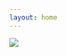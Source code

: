 ```yaml
---
layout: home
---
```


<div class="flex flex-col md:flex-row md:place-content-between my-10">
  <div class="w-full md:w-1/2">
    <div class="flex flex-col space-y-2">
        <div>
          <img src="/images/logos/describo-logo.webp" class="h-16 lg:h-32" />
        </div>
        <div class="text-xl lg:text-3xl text-slate-600"><TagLine class="text-center md:text-left md:pl-14 lg:pl-28" /></div>
    </div>
  </div>
  <div class="w-full md:w-1/2 flex flex-row items-center">
    <div class="md:flex-grow"></div>
    <div class="flex flex-col grow">
        <FeatureComponent link="/tour" :icon="faRoute" class="m-1 grow lg:grow-0 bg-blue-200">
          <template #title>
            Take the product tour
          </template>
        </FeatureComponent>
        <FeatureComponent link="/desktop" :icon="faDownload" class="m-1 grow lg:grow-0 bg-blue-200">
          <template #title>
            Get Describo - free download
          </template>
        </FeatureComponent>
        <FeatureComponent link="/docs/articles/why-use-it" :icon="faFileLines" class="m-1 grow lg:grow-0 bg-blue-200">
          <template #title>
            Why Describo?
          </template>
        </FeatureComponent>
    </div>
  </div>
</div>

<div class="flex flex-col space-x-4">
  <div class="flex flex-row flex-wrap place-content-center">
        <FeatureComponent link="/docs/articles/articles-index" :icon="faFileLines" class="m-1 grow lg:grow-0 bg-blue-200">
          <template #title>
            Feature Articles
          </template>
          <template #content>
                <div class="text-xs no-underline">
                  Articles showcasing a particular capability.
                </div>
            </template>
        </FeatureComponent>
        <FeatureComponent link="/docs/component/introduction" :icon="faCode" class="m-1  grow md:grow-0 bg-slate-200">
            <template #title>
                  Developers
            </template>
            <template #content>
                <div class="text-xs no-underline">
                  Use the Describo RO-Crate engine in your app
                </div>
            </template>
        </FeatureComponent>
      <FeatureComponent link="/docs/guide/five-minute-tutorial" :icon="faPersonChalkboard" class="m-1 grow md:grow-0 bg-slate-200">
          <template #title>
                5 minute beginner tutorial
          </template>
          <template #content>
              <div class="text-xs no-underline">
                  New to RO-Crate and Describo?
              </div>
          </template>
      </FeatureComponent>
      <FeatureComponent link="/describo-users" :icon="faUsers" class="m-1 grow md:grow-0 bg-slate-200">
          <template #title>
              See who's using Describo
          </template>
      </FeatureComponent>
      <FeatureComponent link="https://github.com/describo/describo.github.io" target="_blank" :icon="faStar" class="m-1 grow md:grow-0 bg-slate-200">
          <template #title>
                Like it? Star us on Github.
          </template>
      </FeatureComponent>
      <FeatureComponent :icon="faBookOpenReader" class="m-1 grow md:grow-0 bg-slate-200">
          <template #title>
                Cite Describo
          </template>
          <template #content>
              <div class="text-xs no-underline">
                Marco La Rosa and contributors. 2023 - present. Describo. https://describo.github.io
              </div>
          </template>
      </FeatureComponent>
  </div>
</div>

<div class="flex flex-col mt-10 lg:mt-20 space-y-5 lg:space-y-20">
  <InfoPanelComponent>
    <template #title>An intuitive, intelligent and extensible metadata editor.</template>
    <template #text>
      <p>
        Describo enables you to describe your data. It creates linked data
        conforming to the <LinkComponent link="https://www.researchobject.org/ro-crate/specification">Research Object Crate (RO-Crate) specification.</LinkComponent>
      </p>
      <p>
        <FeatureComponent link="/tour" :icon="['fas', 'route']" class="text-sm bg-blue-100">
            <template #title>
                  Take the product tour
            </template>
        </FeatureComponent>
      </p>
    </template>
    <template #content>
      <ImageComponent src="/images/tour/desktop4.webp" />
    </template>
  </InfoPanelComponent>

<InfoPanelComponent  layout="rtl">
    <template #title>Create your own Vocabulary.</template>
    <template #text>
      <p>
        When you need more than just what schema.org offers.
      </p>
      <p>
        Choose from schema.org, MODS, Premis-3, Records in Context - Ontology and SKOS in addition
        to defining your own classes and properties. Define the domain you wish to describe and then
        use Describo to describe it!
      </p>
      <FeatureComponent link="/docs/guide/vocabulary.html" :icon="faBook" class="text-sm bg-blue-100">
        <template #title>
          Read the docs
        </template>
      </FeatureComponent>
    </template>
    <template #content>
      <ImageComponent src="/images/tour/desktop16.webp" />
    </template>
  </InfoPanelComponent>

   <InfoPanelComponent>
    <template #title>Linked data to tables.</template>
    <template #text>
      <p>
        Although Describo traffics in linked data, the Browse mode allows you to work with the
        data in a more familiar tabular format. With controls to filter the data and show
        specific properties the Browse tool adapts to your needs.
      </p>
      <FeatureComponent link="/docs/guide/browse.html" :icon="faBook" class="text-sm bg-blue-100">
        <template #title>
          Read the docs
        </template>
      </FeatureComponent>
    </template>
    <template #content>
      <ImageComponent src="/images/tour/desktop8.webp" />
    </template>
  </InfoPanelComponent>

  <InfoPanelComponent  layout="rtl">
      <template #title>Data transformation.</template>
      <template #text>
          <ul class="list-disc">
            <li>Image manipulation - creation of thumbnails and web formats</li>
            <li>Entity recognition and markup</li>
            <li>Theme, topic and subject extraction and markup</li>
          </ul>
        <FeatureComponent link="/docs/guide/transforming-content" :icon="faBook" class="text-sm bg-blue-100">
          <template #title>
            Read the docs
          </template>
        </FeatureComponent>
      </template>
      <template #content>
        <ImageComponent src="/images/tour/desktop10.webp" />
      </template>
  </InfoPanelComponent>

 <InfoPanelComponent>
    <template #title>Text extraction and Named Entity Recognition.</template>
    <template #text>
      <p>
        You have digitised images of textual content that you want to transcribe and markup.
        Describo shows you the image and provides a text editor for you to transcribe the
        page content.
      </p>
      <p>
        Purchase credits to describo.cloud and you can run your images through Optical Character
        Recognition (OCR) and Named Entity Recognition (NER) tools to speed up your work.
      </p>
      <p>
        In the image we can see the entities that have been recognised by the software. Select them
        and mark / unmark them as required. Describo produces a HTML file with the marked up content
        and the entities are written into the metadata.
      </p>
      <FeatureComponent link="/docs/guide/transcribing-content.html" :icon="faBook" class="text-sm bg-blue-100">
        <template #title>
          Read the docs
        </template>
      </FeatureComponent>
    </template>
    <template #content>
      <ImageComponent src="/images/tour/desktop11.webp" />
    </template>
  </InfoPanelComponent>

  <InfoPanelComponent  layout="rtl">
    <template #title>Generative AI e-Discovery.</template>
    <template #text>
      <p>
        Interrogate sets of files / folders to extract the themes and narratives that you
        might want to describe. Easily comprehend large swathes of data to find the insights
        hiding in the content. Use the assistant to provide different perspectives on what
        you find in order to test hypotheses and ideas.
      </p>
      <FeatureComponent link="/docs/guide/assistant-supported-discovery" :icon="faBook" class="text-sm bg-blue-100">
        <template #title>
          Read the docs
        </template>
      </FeatureComponent>
    </template>
    <template #content>
      <div class="flex flex-col space-y-1">
        <ImageComponent src="/images/tour/desktop14.webp" />
        <!-- <video controls >
          <source src="/images/guide-discover/ro-crate-paper.mp4" type="video/mp4" />
        </video> -->
        <!-- <iframe
          class="border border-solid border-gray-400 p-2"
          src="/images/guide-discover/conversation.pdf"
          width="100%" height="500">
        </iframe> -->
      </div>
    </template>
  </InfoPanelComponent>

  <InfoPanelComponent>
      <template #title>Visualisation.</template>
      <template #text>
        <p>
          Describo creates linked data. And with these tools you can deep dive into that structure to understand
          and mine the information contained within. Combined with the bulk transformation tools, get to know
          your data in minutes; not days or months.
        </p>
        <FeatureComponent link="/docs/guide/visualising-the-structure" :icon="faBook" class="text-sm bg-blue-100">
          <template #title>
            Read the docs
          </template>
        </FeatureComponent>
      </template>
      <template #content>
        <ImageComponent src="/images/tour/desktop15.webp" />
      </template>
  </InfoPanelComponent>
</div>

<FooterComponent class="mt-6"/>

<script setup>
  import {
    faRoute,
    faDownload,
    faCode,
    faPersonChalkboard,
    faUsers,
    faStar,
    faBookOpenReader,
    faBook,
    faFileLines
  }  from "@fortawesome/free-solid-svg-icons";
  import TagLine from "./vue-components/TagLine.vue";
</script>
